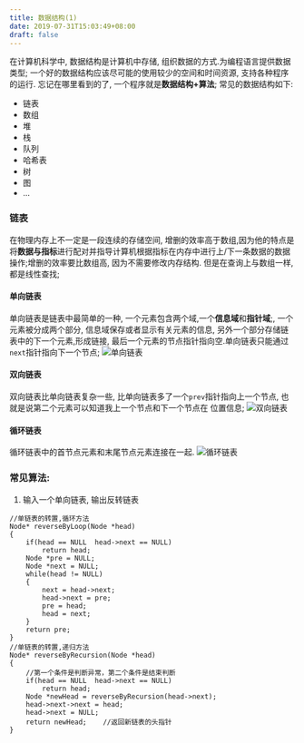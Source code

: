 ```yaml
---
title: 数据结构(1)
date: 2019-07-31T15:03:49+08:00 
draft: false
---
```


在计算机科学中, 数据结构是计算机中存储, 组织数据的方式.为编程语言提供数据类型; 一个好的数据结构应该尽可能的使用较少的空间和时间资源, 支持各种程序的运行. 忘记在哪里看到的了, 一个程序就是**数据结构+算法**; 常见的数据结构如下:

*   链表
*   数组
*   堆
*   栈
*   队列
*   哈希表
*   树
*   图
*   ...
<!-- more -->
### 链表

在物理内存上不一定是一段连续的存储空间, 增删的效率高于数组,因为他的特点是将**数据与指标**进行配对并指导计算机根据指标在内存中进行上/下一条数据的数据操作;增删的效率要比数组高, 因为不需要修改内存结构. 但是在查询上与数组一样, 都是线性查找;

#### 单向链表

单向链表是链表中最简单的一种, 一个元素包含两个域,一个**信息域**和**指针域**;, 一个元素被分成两个部分, 信息域保存或者显示有关元素的信息, 另外一个部分存储链表中的下一个元素,形成链接, 最后一个元素的节点指针指向空.单向链表只能通过`next`指针指向下一个节点; ![单向链表](http://img.52smile.vip/blog/2019-07-31-073150.jpg)

#### 双向链表

双向链表比单向链表复杂一些, 比单向链表多了一个`prev`指针指向上一个节点, 也就是说第二个元素可以知道我上一个节点和下一个节点在 位置信息; ![双向链表](http://img.52smile.vip/blog/2019-07-31-075456.jpg)

#### 循环链表

循环链表中的首节点元素和末尾节点元素连接在一起. ![循环链表](http://img.52smile.vip/blog/2019-08-01-015725.jpg)

### 常见算法:

1.  输入一个单向链表, 输出反转链表

```
//单链表的转置,循环方法
Node* reverseByLoop(Node *head)
{
    if(head == NULL  head->next == NULL)
        return head;
    Node *pre = NULL;
    Node *next = NULL;
    while(head != NULL)
    {
        next = head->next;
        head->next = pre;
        pre = head;
        head = next;
    }
    return pre;
}
//单链表的转置,递归方法
Node* reverseByRecursion(Node *head)
{
    //第一个条件是判断异常，第二个条件是结束判断
    if(head == NULL  head->next == NULL)
        return head;
    Node *newHead = reverseByRecursion(head->next);
    head->next->next = head;
    head->next = NULL;
    return newHead;    //返回新链表的头指针
}
```
